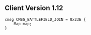## Client Version 1.12

```rust,ignore
cmsg CMSG_BATTLEFIELD_JOIN = 0x23E {
    Map map;    
}

```
